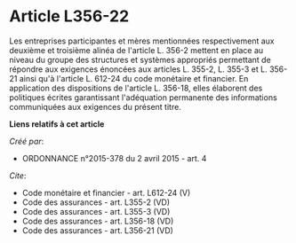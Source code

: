 # Article L356-22

Les entreprises participantes et mères mentionnées respectivement aux deuxième et troisième alinéa de l'article L. 356-2
mettent en place au niveau du groupe des structures et systèmes appropriés permettant de répondre aux exigences énoncées aux
articles L. 355-2, L. 355-3 et L. 356-21 ainsi qu'à l'article L. 612-24 du code monétaire et financier. En application des
dispositions de l'article L. 356-18, elles élaborent des politiques écrites garantissant l'adéquation permanente des
informations communiquées aux exigences du présent titre.

**Liens relatifs à cet article**

_Créé par_:

  - ORDONNANCE n°2015-378 du 2 avril 2015 - art. 4

_Cite_:

  - Code monétaire et financier - art. L612-24 (V)
  - Code des assurances - art. L355-2 (VD)
  - Code des assurances - art. L355-3 (VD)
  - Code des assurances - art. L356-18 (VD)
  - Code des assurances - art. L356-21 (VD)
